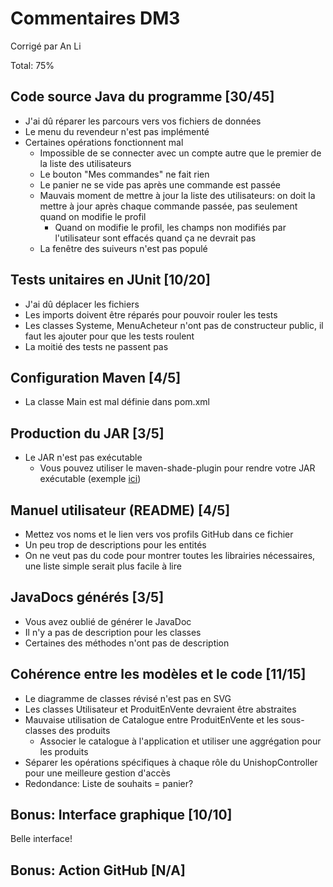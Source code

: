 # Commentaires DM3

Corrigé par An Li

Total: 75%

## Code source Java du programme [30/45]

- J'ai dû réparer les parcours vers vos fichiers de données
- Le menu du revendeur n'est pas implémenté
- Certaines opérations fonctionnent mal
  - Impossible de se connecter avec un compte autre que le premier de la liste des utilisateurs
  - Le bouton "Mes commandes" ne fait rien
  - Le panier ne se vide pas après une commande est passée
  - Mauvais moment de mettre à jour la liste des utilisateurs: on doit la mettre à jour après chaque commande passée, pas seulement quand on modifie le profil
    - Quand on modifie le profil, les champs non modifiés par l'utilisateur sont effacés quand ça ne devrait pas
  - La fenêtre des suiveurs n'est pas populé

## Tests unitaires en JUnit [10/20]

- J'ai dû déplacer les fichiers
- Les imports doivent être réparés pour pouvoir rouler les tests
- Les classes Systeme, MenuAcheteur n'ont pas de constructeur public, il faut les ajouter pour que les tests roulent
- La moitié des tests ne passent pas

## Configuration Maven [4/5]

- La classe Main est mal définie dans pom.xml

## Production du JAR [3/5]

- Le JAR n'est pas exécutable
  - Vous pouvez utiliser le maven-shade-plugin pour rendre votre JAR exécutable (exemple [ici](https://github.com/ingconti/JavaFXWithImagesAndText))

## Manuel utilisateur (README) [4/5]

- Mettez vos noms et le lien vers vos profils GitHub dans ce fichier
- Un peu trop de descriptions pour les entités
- On ne veut pas du code pour montrer toutes les librairies nécessaires, une liste simple serait plus facile à lire

## JavaDocs générés [3/5]

- Vous avez oublié de générer le JavaDoc
- Il n'y a pas de description pour les classes
- Certaines des méthodes n'ont pas de description

## Cohérence entre les modèles et le code [11/15]

- Le diagramme de classes révisé n'est pas en SVG
- Les classes Utilisateur et ProduitEnVente devraient être abstraites
- Mauvaise utilisation de Catalogue entre ProduitEnVente et les sous-classes des produits
  - Associer le catalogue à l'application et utiliser une aggrégation pour les produits
- Séparer les opérations spécifiques à chaque rôle du UnishopController pour une meilleure gestion d'accès
- Redondance: Liste de souhaits = panier?

## Bonus: Interface graphique [10/10]

Belle interface!

## Bonus: Action GitHub [N/A]

